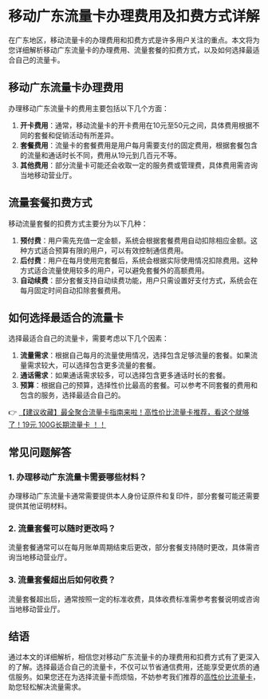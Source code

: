 # 移动广东流量卡办理费用及扣费方式详解

在广东地区，移动流量卡的办理费用和扣费方式是许多用户关注的重点。本文将为您详细解析移动广东流量卡的办理费用、流量套餐的扣费方式，以及如何选择最适合自己的流量卡。

## 移动广东流量卡办理费用

办理移动广东流量卡的费用主要包括以下几个方面：

1. **开卡费用**：通常，移动流量卡的开卡费用在10元至50元之间，具体费用根据不同的套餐和促销活动有所差异。
2. **套餐费用**：流量卡的套餐费用是用户每月需要支付的固定费用，根据套餐包含的流量和通话时长不同，费用从19元到几百元不等。
3. **其他费用**：部分流量卡可能还会收取一定的服务费或管理费，具体费用需咨询当地移动营业厅。

## 流量套餐扣费方式

移动流量套餐的扣费方式主要分为以下几种：

1. **预付费**：用户需先充值一定金额，系统会根据套餐费用自动扣除相应金额。这种方式适合预算有限的用户，可以有效控制通信费用。
2. **后付费**：用户在每月使用完套餐后，系统会根据实际使用情况扣除费用。这种方式适合流量使用较多的用户，可以避免套餐外的高额费用。
3. **自动续费**：部分套餐支持自动续费功能，用户只需设置好支付方式，系统会在每月固定时间自动扣除套餐费用。

## 如何选择最适合的流量卡

选择最适合自己的流量卡，需要考虑以下几个因素：

1. **流量需求**：根据自己每月的流量使用情况，选择包含足够流量的套餐。如果流量需求较大，可以选择包含更多流量的套餐。
2. **通话需求**：如果通话需求较多，可以选择包含更多通话时长的套餐。
3. **预算**：根据自己的预算，选择性价比最高的套餐。可以参考不同套餐的费用和包含的服务，选择最适合自己的。

👉 [【建议收藏】最全聚合流量卡指南来啦！高性价比流量卡推荐，看这个就够了！19元 100G长期流量卡 ！！](https://bit.ly/Liuliangka)

## 常见问题解答

### 1. 办理移动广东流量卡需要哪些材料？

办理移动广东流量卡通常需要提供本人身份证原件和复印件，部分套餐可能还需要提供其他证明材料。

### 2. 流量套餐可以随时更改吗？

流量套餐通常可以在每月账单周期结束后更改，部分套餐支持随时更改，具体需咨询当地移动营业厅。

### 3. 流量套餐超出后如何收费？

流量套餐超出后，通常按照一定的标准收费，具体收费标准需参考套餐说明或咨询当地移动营业厅。

## 结语

通过本文的详细解析，相信您对移动广东流量卡的办理费用和扣费方式有了更深入的了解。选择最适合自己的流量卡，不仅可以节省通信费用，还能享受更优质的通信服务。如果您还在为选择流量卡而烦恼，不妨参考我们推荐的[高性价比流量卡](https://bit.ly/Liuliangka)，助您轻松解决流量需求。